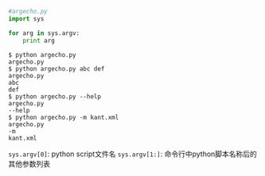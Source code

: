 ```python
#argecho.py
import sys

for arg in sys.argv:
    print arg
```
```
$ python argecho.py
argecho.py
$ python argecho.py abc def
argecho.py
abc
def
$ python argecho.py --help
argecho.py
--help
$ python argecho.py -m kant.xml
argecho.py
-m
kant.xml
```
`sys.argv[0]`: python script文件名
`sys.argv[1:]`: 命令行中python脚本名称后的其他参数列表
